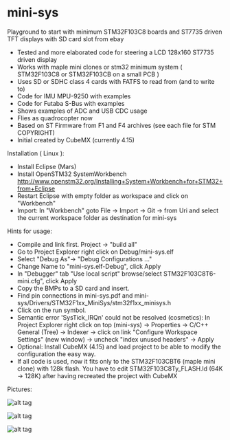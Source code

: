 # mini-sys
Playground to start with minimum STM32F103C8 boards and ST7735 driven TFT displays with SD card slot from ebay 

* Tested and more elaborated code for steering a LCD 128x160 ST7735 driven display
* Works with maple mini clones or stm32 minimum system ( STM32F103C8 or STM32F103CB on a small PCB )
* Uses SD or SDHC class 4 cards with FATFS to read from (and to write to)
* Code for IMU MPU-9250 with examples
* Code for Futaba S-Bus with examples
* Shows examples of ADC and USB CDC usage
* Flies as quadrocopter now
* Based on ST Firmware from F1 and F4 archives (see each file for STM COPYRIGHT)
* Initial created by CubeMX (currently 4.15)

Installation ( Linux ):

* Install Eclipse (Mars)
* Install OpenSTM32 SystemWorkbench http://www.openstm32.org/Installing+System+Workbench+for+STM32+from+Eclipse
* Restart Eclipse with empty folder as workspace and click on "Workbench"
* Import: In "Workbench" goto File -> Import -> Git -> from Uri and select the current workspace folder as destination for mini-sys

Hints for usage:

* Compile and link first. Project -> "build all"
* Go to Project Explorer right click on Debug/mini-sys.elf
* Select "Debug As"-> "Debug Configurations ..."
* Change Name to "mini-sys.elf-Debug", click Apply
* In "Debugger" tab "Use local script" browse/select STM32F103C8T6-mini.cfg", click Apply
* Copy the BMPs to a SD card and insert.
* Find pin connections in mini-sys.pdf and mini-sys/Drivers/STM32F1xx_MiniSys/stm32f1xx_minisys.h 
* Click on the run symbol.
* Semantic error 'SysTick_IRQn' could not be resolved (cosmetics):
 In Project Explorer right click on top (mini-sys) -> Properties -> C/C++ General (Tree) -> Indexer -> click on link "Configure Workspace Settings" (new window) -> uncheck "index unused headers" -> Apply
* Optional: Install CubeMX (4.15) and load project to be able to modify the configuration the easy way.
* If all code is used, now it fits only to the STM32F103CBT6 (maple mini clone) with 128k flash. You have to edit STM32F103C8Ty_FLASH.ld (64K -> 128K) after having recreated the project with CubeMX

Pictures:

![alt tag](https://cloud.githubusercontent.com/assets/18667858/16275572/e2bb3886-38aa-11e6-898e-e376d7281282.JPG)

![alt tag](https://cloud.githubusercontent.com/assets/18667858/16275622/184d1b90-38ab-11e6-88ed-6a35a860febd.JPG)

![alt tag](https://cloud.githubusercontent.com/assets/18667858/16275660/3ec1c672-38ab-11e6-939e-401b00249a1e.JPG)
